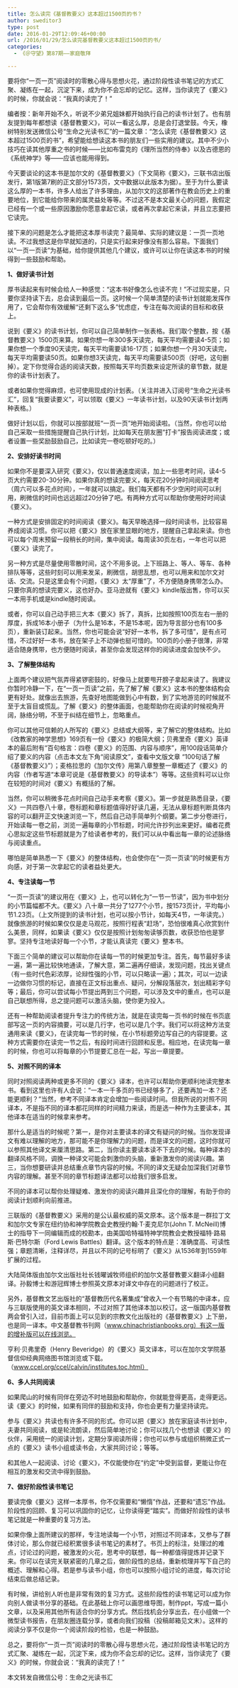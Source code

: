```yaml
---
title: 怎么读完《基督教要义》这本超过1500页的书？
author: sweditor3
type: post
date: 2016-01-29T12:09:46+00:00
url: /2016/01/29/怎么读完基督教要义这本超过1500页的书/
categories:
  - 《＠守望》第87期——家庭敬拜

---
```

要将你&ldquo;一页一页&rdquo;阅读时的零散心得与思想火花，通过阶段性读书笔记的方式汇聚、凝练在一起，沉淀下来，成为你不会忘却的记忆。这样，当你读完了《要义》的时候，你就会说：&ldquo;我真的读完了！&rdquo; 

<!--more-->

编者按：新年开始不久，听说不少弟兄姐妹都开始执行自己的读书计划了。也有朋友提到每年都想读《基督教要义》，可以一看这么厚，总是会打退堂鼓。今天，橡树特别发送微信公号&ldquo;生命之光读书汇&rdquo;的一篇文章：&ldquo;怎么读完《基督教要义》这本超过1500页的书&rdquo;，希望能给想读这本书的朋友们一些实用的建议。其中不少小技巧在读其他厚重之书的时候&mdash;&mdash;比如布雷克的《理所当然的侍奉》以及古德恩的《系统神学》等&mdash;&mdash;应该也能用得到。 

今天要谈论的这本书是加尔文的《基督教要义》（下文简称《要义》，三联书店出版发行，第1版第7刷的正文部分1573页，文中数据以此版本为据）。至于为什么要读这么厚的一本书，许多人给出了许多理由，从加尔文的这部著作在教会历史上的重要地位，到它能给你带来的属灵益处等等。不过这不是本文最关心的问题，我假定已经有一个或一些原因激励你愿意拿起它读，或者再次拿起它来读，并且立志要把它读完。 

接下来的问题是怎么才能把这本厚书读完？最简单、实际的建议是：一页一页地读。不过我想这是你早就知道的，只是实行起来好像没有那么容易。下面我们以&ldquo;一页一页读&rdquo;为基础，给你提供其他几个建议，或许可以让你在读这本书的时候得到一些鼓励和帮助。 

**1、做好读书计划** 

厚书读起来有时候会给人一种感觉：&ldquo;这本书好像怎么也读不完！&rdquo;不过现实是，只要你坚持读下去，总会读到最后一页。这时候一个简单清楚的读书计划就能发挥作用了，它会帮你有效缓解&ldquo;还剩下这么多&rdquo;忧虑症，专注在每次阅读的目标和收获上。 

说到《要义》的读书计划，你可以自己简单制作一张表格。我们取个整数，按《基督教要义》1500页来算。如果你想一年300多天读完，每天平均需要读4-5页；如果你想一个季度90天读完，每天平均需要读16-17页；如果你想一个月30天读完，每天平均需要读50页。如果你想3天读完，每天平均需要读500页（好吧，这句删掉）。定下你觉得合适的阅读天数，按照每天平均页数来设定所读的章节数，就是你的读书计划表了。 

或者如果你觉得麻烦，也可使用现成的计划表。（关注并进入订阅号&ldquo;生命之光读书汇&rdquo;，回复&ldquo;我要读要义&rdquo;，可以领取《要义》一年读书计划，以及90天读书计划两种表格。） 

做好计划以后，你就可以按部就班&ldquo;一页一页&rdquo;地开始阅读啦。（当然，你也可以给自己采取一些措施提醒自己执行计划，比如每天在朋友圈&ldquo;打卡&rdquo;报告阅读进度；或者设置一些奖励鼓励自己，比如读完一卷吃顿好吃的。） 

**2、安排好读书时间&nbsp;** 

如果你不是要深入研究《要义》，仅以普通速度阅读，加上一些思考时间，读4-5页大约需要20-30分钟。如果你真的想读完要义，每天花20分钟时间阅读思考（周六可以多花点时间），一年就可以搞定。我们每天都有不少空闲时间可以利用，刷微信的时间也远远超过20分钟了吧。有两种方式可以帮助你使用好时间读《要义》。 

一种方式是安排固定的时间阅读《要义》。每天早晚选择一段时间读书，比较容易养成阅读习惯。你可以把《要义》放在家里显眼的地方，提醒自己拿起来读。你也可以每个周末预留一段稍长的时间，集中阅读。每周读30页左右，一年也可以把《要义》读完了。 

另一种方式是尽量使用零散时间，这个不用多说。上下班路上、等人、等车、各种排队等等，这些时刻可以用来发呆，刷微信，胡思乱想，也可以用来和加尔文对话、交流。只是这里会有个问题，《要义》太&ldquo;厚重&rdquo;了，不方便随身携带怎么办。只要你真的想读完要义，这也好办。亚马逊就有《要义》kindle版出售，你可以买一本用手机或是kindle随时阅读。 

或者，你可以自己动手把三大本《要义》拆了，真拆，比如按照100页左右一册的厚度，拆成16本小册子（为什么是16本，不是15本呢，因为导言部分也有100多页），重新装订起来。当然，你也可能会说&ldquo;好好一本书，拆了多可惜&rdquo;，是有点可惜，不过好好一本书，放在架子上不动弹也挺可惜的。100页的小册子很薄，非常适合随身携带，也方便随时阅读，甚至你会发现这样你的阅读进度会加快不少。 

**3、了解整体结构** 

上面两个建议把气氛弄得紧锣密鼓的，好像马上就要甩开膀子拿起来读了。我建议你暂时冷静一下，在&ldquo;一页一页读&rdquo;之前，先了解了解《要义》这本书的整体结构会更有好处。就像出去旅游，先查好地图能做到心中有数，到了实地游览的时候就不至于太盲目或慌乱。了解《要义》的整体画面，也能帮助你在阅读的时候视角开阔，脉络分明，不至于纠结在细节上，忽略重点。 

你可以其他可信赖的人所写的《要义》总结或大纲等，来了解它的整体结构。比如《改教家的神学思想》169页有一份《要义》的极简大纲；贝弗里奇《要义》英译本的最后附有&ldquo;百句格言：四卷《要义》的范围、内容与顺序&rdquo;，用100段话简单介绍了要义的内容（点击本文左下角&ldquo;阅读原文&rdquo;，查看中文版文章 &ldquo;100句话了解《基督教要义》&rdquo;）；麦格拉思的《加尔文传》用第八章整整一章概述了《要义》的内容（作者写道&ldquo;本章可说是《基督教要义》的导读本&rdquo;）等等。这些资料可以让你在较短的时间对《要义》有概括的了解。 

当然，你可以稍微多花点时间自己动手来考察《要义》。第一步就是熟悉目录，《要义》一共四卷八十章，卷标题和章标题值得好好读几遍，无法从章标题判断具体内容的可以翻开正文快速浏览一下，然后自己动手简单列个纲要。第二步分卷进行，开始读每一卷之前，浏览一遍每章的小节标题，时间允许抄列出来更好。编者花费心思拟定这些节标题就是为了给读者参考的，我们可以从中看出每一章的论述脉络与阅读重点。 

哪怕是简单熟悉一下《要义》的整体结构，也会使你在&ldquo;一页一页读&rdquo;的时候更有方向感，对于第一次拿起它的读者益处更大。 

**4、专注读每一节&nbsp;** 

&ldquo;一页一页读&rdquo;的建议用在《要义》上，也可以转化为&ldquo;一节一节读&rdquo;，因为书中划分的小节篇幅都不大。《要义》八十章一共分了1277个小节，按1573页计，平均每小节1.23页。（上文所提到的读书计划，也可以按小节计，如每天4节，一年读完。）就像旅游的时候如果仅仅是走马观花，按照行程表&ldquo;赶场&rdquo;，恐怕很难真心欣赏到什么美景，同样，如果读《要义》仅仅是按照计划匆匆读够页数，收获恐怕也是寥寥。坚持专注地读好每一个小节，才能认真读完《要义》整本书。 

下面三个简单的建议可以帮助你在读每一节的时候更加专注。首先，每节最好多读一遍，第一遍比较快地通读，了解大意，第二遍再仔细读，发现问题，找出关键点（有一些时代色彩浓厚，论辩性强的小节，可以只略读一遍）；其次，可以一边读一边做你习惯的标记，直接在正文标出重点、疑问，分解段落层次，划出精彩字句等；最后，你可以尝试每小节提出两到三个问题，可以涉及文中的重点，也可以是自己联想所得，总之提问题可以激活头脑，使你更为投入。 

还有一种帮助阅读者提升专注力的传统方法，就是在读完每一页书的时候在书页底部写这一页的内容摘要，可以是几行字，也可以是几个字。我们可以将这种方法变通用来读《要义》，在读完每一节的时候，在小节标题旁边写自己的内容提要。这种方式需要你在读完一节之后，有段时间进行回顾和反思。相应地，在读完每一章的时候，你也可以将每章的小节提要汇总在一起，写出一章提要。 

**5、对照不同的译本**&nbsp; 

同时对照阅读两种或更多不同的《要义》译本，也许可以帮助你更顺利地读完整本书。看到这里也许有人会说：&ldquo;一本一千多页的书已经够多了，还要再加一本？还能更顺利？&rdquo;当然，参考不同译本肯定会增加一些阅读时间。但我所说的对照不同译本，不是指不同的译本都花同样的时间精力来读，而是选一种作为主要读本，其他译本在适当的时候拿来参考。 

那什么是适当的时候呢？第一，是你对主要读本的译文有疑问的时候。当你发现译文有难以理解的地方，那可能不是你理解力的问题，而是译文的问题，这时你就可以参照其他译文来厘清思路。第二，当你读主要读本读不下去的时候。每种译本的翻译风格不同，调换一种译文可能会刺激你的头脑，重新激发你的阅读兴趣。第三，当你想要研读并总结重点章节内容的时候。不同的译文无疑会加深我们对章节内容的理解。甚至不同的章节标题译法都可以给我们很多启发。 

不同的译本可以帮你处理疑难、激发你的阅读兴趣并且深化你的理解，有助于你的阅读计划顺利向前推进。 

三联版的《基督教要义》采用的是公认最权威的英文原本。这个版本是一群拉丁文和加尔文专家在纽约协和神学院教会史教授约翰&middot;T&middot;麦克尼尔(John T. McNeill)博士的指导下一同编辑而成的校勘本，由美国哈特福特神学院教会史教授福特&middot;路易斯&middot;巴特尔斯（Ford Lewis Battles）翻译。这个版本的特点是：准确度高、可读性强；章题清晰，注释详尽，并且以不同的记号标明了《要义》从1536年到1559年扩展的过程。&nbsp; 

大陆简体版由加尔文出版社社长钱曜诚牧师组织的加尔文基督教要义翻译小组翻译。孙毅博士和游冠辉博士参照英文原本对译文中存在的问题进行了校正。 

另外，基督教文艺出版社的&ldquo;基督教历代名著集成&rdquo;曾收入一个有节略的中译本，应与三联版使用的英文译本相同，不过对照了其他译本加以校订。这一版国内基督教两会曾引入过，目前市面上可以见到的宗教文化出版社的《基督教要义》上下册，也是同一译本。中文基督教书刊网（www.chinachristianbooks.org）有这一版的增补版可以在线浏览。 

亨利&middot;贝弗里奇（Henry Beveridge）的《要义》英文译本，可以在加尔文学院基督信仰经典网络图书馆浏览或下载。（www.ccel.org/ccel/calvin/institutes.toc.html） &nbsp; 

**6、多人共同阅读&nbsp;** 

如果爬山的时候有同伴在旁边不时地鼓励和帮助你，你就能登得更高，走得更远。读《要义》的时候，如果有同伴的鼓励和支持，你也会更有力量坚持读完。 

参与《要义》共读也有许多不同的形式。你可以把《要义》放在家庭读书计划中，夫妻共同阅读，或是轮流朗读，然后简单地讨论；你可以找几个也想读《要义》的伙伴，采用统一的阅读计划，定期分享阅读所得；你也可以参与或组织稍微正式一点的《要义》读书小组或读书会，大家共同讨论；等等。 

和其他人一起阅读、讨论《要义》，不仅能使你在&ldquo;约定&rdquo;中受到监督，更能让你在相互的激发和交流中得到鼓励。 

**7、做好阶段性读书笔记&nbsp;** 

要读完像《要义》这样一本厚书，你不仅需要和&ldquo;懒惰&rdquo;作战，还要和&ldquo;遗忘&rdquo;作战。阶段性的回顾、复习可以巩固你的记忆，让你读得更&ldquo;踏实&rdquo;。而做好阶段性的读书笔记就是一种重要的复习方法。 

如果你像上面所建议的那样，专注地读每一个小节，对照过不同译本，又参与了群体讨论，那么你就已经积累很多读书笔记的素材了。书页上的标注，处理过的难点，讨论过的问题，被激发的火花，思考中的联想，每一种都值得提炼并记录下来。你可以在读完关联紧密的几章之后，做阶段性的总结，重新梳理并写下自己的概述、理解和心得。若是参与读书小组，你也可以按照小组讨论的进度，每次讨论结束后做总结记录。 

有时候，讲给别人听也是非常有效的复习方式。这些阶段性的读书笔记可以成为你向别人做读书分享的基础。在此基础上你可以画思维导图，制作ppt，写成一篇小文章，以及采用其他所有适合你的分享方式。然后找机会分享出去，在小组做一个微型读书报告，在朋友圈连载分享，或者向我们投稿（投稿邮箱见文末）。这样的阅读分享不仅是你一个阅读阶段的检验，也是一种鼓励。
	  
总之，要将你&ldquo;一页一页&rdquo;阅读时的零散心得与思想火花，通过阶段性读书笔记的方式汇聚、凝练在一起，沉淀下来，成为你不会忘却的记忆。这样，当你读完了《要义》的时候，你就会说：&ldquo;我真的读完了！&rdquo; 

本文转发自微信公号：生命之光读书汇